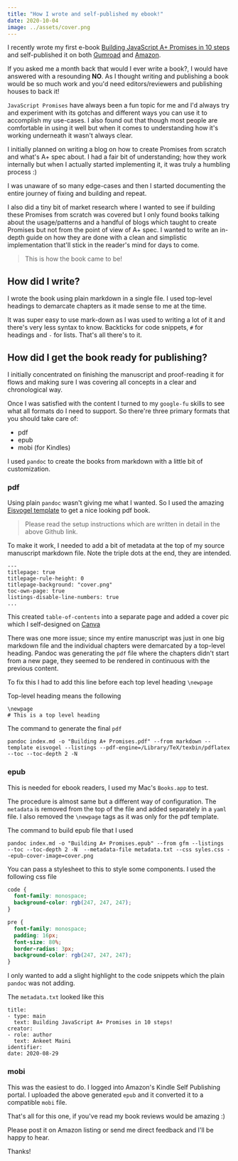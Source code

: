 ```yaml
---
title: "How I wrote and self-published my ebook!"
date: 2020-10-04
image: ../assets/cover.png
---
```


I recently wrote my first e-book [Building JavaScript A+ Promises in 10 steps](https://www.amazon.in/Building-JavaScript-Promises-steps-know-ebook/dp/B08H8TXPYG/ref=sr_1_2?dchild=1&keywords=js+promises&qid=1601798406&s=digital-text&sr=1-2) and self-published it on both [Gumroad](https://gumroad.com/l/aplus) and [Amazon](https://www.amazon.in/Building-JavaScript-Promises-steps-know-ebook/dp/B08H8TXPYG/ref=sr_1_2?dchild=1&keywords=js+promises&qid=1601798406&s=digital-text&sr=1-2).

If you asked me a month back that would I ever write a book?, I would have answered with a resounding **NO**. As I thought writing and publishing a book would be so much work and you'd need editors/reviewers and publishing houses to back it!

`JavaScript Promises` have always been a fun topic for me and I'd always try and experiment with its gotchas and different ways you can use it to accomplish my use-cases. I also found out that though most people are comfortable in using it well but when it comes to understanding how it's working underneath it wasn't always clear.

I initially planned on writing a blog on how to create Promises from scratch and what's A+ spec about. I had a fair bit of understanding; how they work internally but when I actually started implementing it, it was truly a humbling process :)

I was unaware of so many edge-cases and then I started documenting the entire journey of fixing and building and repeat.

I also did a tiny bit of market research where I wanted to see if building these Promises from scratch was covered but I only found books talking about the usage/patterns and a handful of blogs which taught to create Promises but not from the point of view of A+ spec. I wanted to write an in-depth guide on how they are done with a clean and simplistic implementation that'll stick in the reader's mind for days to come.

> This is how the book came to be!

## How did I write?

I wrote the book using plain markdown in a single file. I used top-level headings to demarcate chapters as it made sense to me at the time.

It was super easy to use mark-down as I was used to writing a lot of it and there's very less syntax to know. Backticks for code snippets, `#` for headings and `-` for lists. That's all there's to it.

## How did I get the book ready for publishing?

I initially concentrated on finishing the manuscript and proof-reading it for flows and making sure I was covering all concepts in a clear and chronological way.

Once I was satisfied with the content I turned to my `google-fu` skills to see what all formats do I need to support. So there're three primary formats that you should take care of:

- pdf
- epub
- mobi (for Kindles)

I used `pandoc` to create the books from markdown with a little bit of customization.

### pdf

Using plain `pandoc` wasn't giving me what I wanted. So I used the amazing [Eisvogel template](https://github.com/Wandmalfarbe/pandoc-latex-template) to get a nice looking pdf book.

> Please read the setup instructions which are written in detail in the above Github link.

To make it work, I needed to add a bit of metadata at the top of my source manuscript markdown file. Note the triple dots at the end, they are intended.

```
---
titlepage: true
titlepage-rule-height: 0
titlepage-background: "cover.png"
toc-own-page: true
listings-disable-line-numbers: true
...
```

This created `table-of-contents` into a separate page and added a cover pic which I self-designed on [Canva](https://www.canva.com)

There was one more issue; since my entire manuscript was just in one big markdown file and the individual chapters were demarcated by a top-level heading. Pandoc was generating the `pdf` file where the chapters didn't start from a new page, they seemed to be rendered in continuous with the previous content.

To fix this I had to add this line before each top level heading `\newpage`

Top-level heading means the following

```
\newpage
# This is a top level heading
```

The command to generate the final `pdf`

```
pandoc index.md -o "Building A+ Promises.pdf" --from markdown --template eisvogel --listings --pdf-engine=/Library/TeX/texbin/pdflatex --toc --toc-depth 2 -N
```

### epub

This is needed for ebook readers, I used my Mac's `Books.app` to test.

The procedure is almost same but a different way of configuration. The `metadata` is removed from the top of the file and added separately in a `yaml` file. I also removed the `\newpage` tags as it was only for the pdf template.

The command to build epub file that I used

```
pandoc index.md -o "Building A+ Promises.epub" --from gfm --listings  --toc --toc-depth 2 -N  --metadata-file metadata.txt --css syles.css --epub-cover-image=cover.png

```

You can pass a stylesheet to this to style some components. I used the following css file

```css
code {
  font-family: monospace;
  background-color: rgb(247, 247, 247);
}

pre {
  font-family: monospace;
  padding: 16px;
  font-size: 80%;
  border-radius: 3px;
  background-color: rgb(247, 247, 247);
}
```

I only wanted to add a slight highlight to the code snippets which the plain `pandoc` was not adding.

The `metadata.txt` looked like this

```
title:
- type: main
  text: Building JavaScript A+ Promises in 10 steps!
creator:
- role: author
  text: Ankeet Maini
identifier:
date: 2020-08-29
```

### mobi

This was the easiest to do. I logged into Amazon's Kindle Self Publishing portal. I uploaded the above generated `epub` and it converted it to a compatible `mobi` file.

That's all for this one, if you've read my book reviews would be amazing :)

Please post it on Amazon listing or send me direct feedback and I'll be happy to hear.

Thanks!
